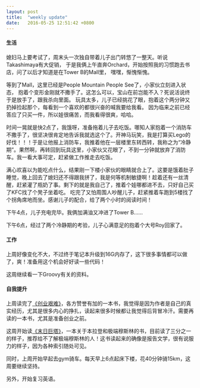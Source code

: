 ```yaml
---
layout: post
title:  "weekly update"
date:   2016-05-25 12:51:42 +0800
---
```


#### 生活

媳妇马上要考试了，周末头一次独自带着儿子出门转悠了一整天。听说Takashimaya有大促销， 于是我俩上午直奔Orchard，开始按照我的习惯跑去书店，问了以后才知道是在Tower B的Mall里，
嘿嘿，惭愧惭愧。

等到了Mall，这里已经是People Mountain People See了，小家伙立刻进入状态，
抱着个变形金刚就不撒手了。这怎么可以，宝山在前岂能不入？死说活说终于是放手了，跟我杀向里面。
玩具太多，儿子已经挑花了眼，抱着这个两分钟又扔掉捡起那个，每看到一个喜欢的都很兴奋的喊我要给我看。
因为临来之前已经答应了只买一件，所以娃很痛苦，而我看得很爽，哈哈。

时间一晃就是快2点了，我饿呀，准备拖着儿子去吃饭。哪知人家抱着一个消防车不撒手了，很坚决很肯定地告诉我就选这个了。开神马玩笑，我是打算买Lego的好伐！！！于是让他报上消防车，我推着他在一层楼里东转西转，我称之为“冷静期”。果然啊，再转回到玩具这里，小家伙又花眼了，不到一分钟就放弃了消防车。我一看大事可定，赶紧做工作推走去吃饭。

满心欢喜以为能吃点什么，结果刚一下楼小家伙的眼睛就合上了。这要是饿着肚子睡觉，晚上回去了媳妇还不得跟我拼了，我是何等机制敏捷啊！趁着还有一丝清醒，赶紧灌了瓶奶了事。剩下的就是我自己了，推着个娃哪都进不去，只好自己买了KFC找了个凳子坐着吃。 吃完了又怕周围人吵醒儿子，赶紧推着车跑到5楼找了个拐角席地而坐。感谢儿子的配合，给了两个小时的阅读时间！

下午4点，儿子充电完毕。我俩加满油又冲进了Tower B......

下午6点，经过了两个冷静期的考验，儿子心满意足的抱着个大号Roy回家了。


#### 工作

上周好像变化不大，不过终于笔记本升级到16G内存了，这下很多事情都可以做了，爽！准备用这个机会好好读一些代码！

这周继续看一下Groovy有关的资料。

#### 自我提升

上周读完了[《创业艰难》](http://book.douban.com/subject/26306686/)，各方赞誉有加的一本书，我觉得是因为作者是自己的真实经历，尤其是很多内心的挣扎，读起来很多时候都让我觉得后背冒冷汗。需要再读的一本书，尤其是准备创业之前。

这周开始读[《末日巨塔》](https://book.douban.com/subject/25882266/)，一本关于本拉登和极端穆斯林的书，目前读了三分之一的样子，推荐给不了解极端穆斯林的人！这书读起来的确像是报告文学，很有说服力的样子，因为各种索引随处可见。

同时，上周开始早起去gym骑车。每天早上6点起床下楼，花40分钟骑15km，这周要继续坚持。

另外，开始复习英语。
